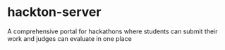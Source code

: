 # hackton-server
A comprehensive portal for hackathons where students can submit their work and judges can evaluate in one place
